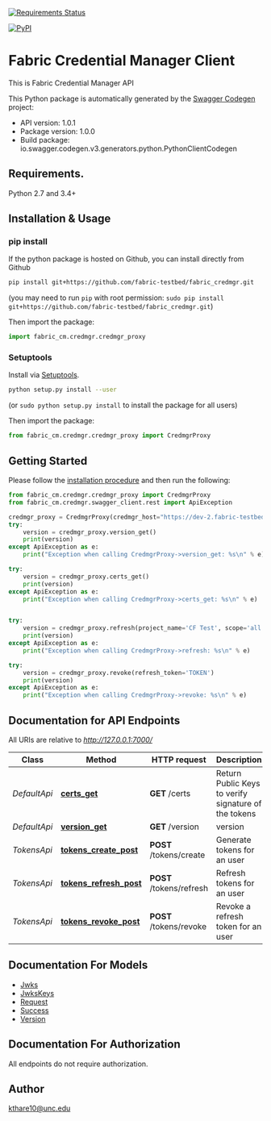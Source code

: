 [![Requirements Status](https://requires.io/github/fabric-testbed/fabric_credmgr_client/requirements.svg?branch=master)](https://requires.io/github/fabric-testbed/fabric_credmgr_client/requirements/?branch=master)

[![PyPI](https://img.shields.io/pypi/v/fabric_credmgr_client?style=plastic)](https://pypi.org/project/fabric_credmgr_client/)

# Fabric Credential Manager Client
This is Fabric Credential Manager API

This Python package is automatically generated by the [Swagger Codegen](https://github.com/swagger-api/swagger-codegen) project:

- API version: 1.0.1
- Package version: 1.0.0
- Build package: io.swagger.codegen.v3.generators.python.PythonClientCodegen

## Requirements.

Python 2.7 and 3.4+

## Installation & Usage
### pip install

If the python package is hosted on Github, you can install directly from Github

```sh
pip install git+https://github.com/fabric-testbed/fabric_credmgr.git
```
(you may need to run `pip` with root permission: `sudo pip install git+https://github.com/fabric-testbed/fabric_credmgr.git`)

Then import the package:
```python
import fabric_cm.credmgr.credmgr_proxy 
```

### Setuptools

Install via [Setuptools](http://pypi.python.org/pypi/setuptools).

```sh
python setup.py install --user
```
(or `sudo python setup.py install` to install the package for all users)

Then import the package:
```python
from fabric_cm.credmgr.credmgr_proxy import CredmgrProxy
```

## Getting Started

Please follow the [installation procedure](#installation--usage) and then run the following:

```python
from fabric_cm.credmgr.credmgr_proxy import CredmgrProxy
from fabric_cm.credmgr.swagger_client.rest import ApiException

credmgr_proxy = CredmgrProxy(credmgr_host="https://dev-2.fabric-testbed.net/")
try:
    version = credmgr_proxy.version_get()
    print(version)
except ApiException as e:
    print("Exception when calling CredmgrProxy->version_get: %s\n" % e)

try:
    version = credmgr_proxy.certs_get()
    print(version)
except ApiException as e:
    print("Exception when calling CredmgrProxy->certs_get: %s\n" % e)


try:
    version = credmgr_proxy.refresh(project_name='CF Test', scope='all', refresh_token='TOKEN')
    print(version)
except ApiException as e:
    print("Exception when calling CredmgrProxy->refresh: %s\n" % e)

try:
    version = credmgr_proxy.revoke(refresh_token='TOKEN')
    print(version)
except ApiException as e:
    print("Exception when calling CredmgrProxy->revoke: %s\n" % e)

```

## Documentation for API Endpoints

All URIs are relative to *http://127.0.0.1:7000/*

Class | Method | HTTP request | Description
------------ | ------------- | ------------- | -------------
*DefaultApi* | [**certs_get**](docs/DefaultApi.md#certs_get) | **GET** /certs | Return Public Keys to verify signature of the tokens
*DefaultApi* | [**version_get**](docs/DefaultApi.md#version_get) | **GET** /version | version
*TokensApi* | [**tokens_create_post**](docs/TokensApi.md#tokens_create_post) | **POST** /tokens/create | Generate tokens for an user
*TokensApi* | [**tokens_refresh_post**](docs/TokensApi.md#tokens_refresh_post) | **POST** /tokens/refresh | Refresh tokens for an user
*TokensApi* | [**tokens_revoke_post**](docs/TokensApi.md#tokens_revoke_post) | **POST** /tokens/revoke | Revoke a refresh token for an user

## Documentation For Models

 - [Jwks](docs/Jwks.md)
 - [JwksKeys](docs/JwksKeys.md)
 - [Request](docs/Request.md)
 - [Success](docs/Success.md)
 - [Version](docs/Version.md)

## Documentation For Authorization

 All endpoints do not require authorization.


## Author

kthare10@unc.edu
